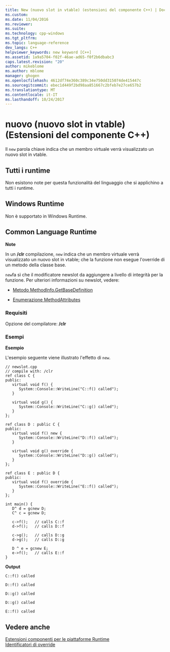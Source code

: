 ```yaml
---
title: New (nuovo slot in vtable) (estensioni del componente C++) | Documenti Microsoft
ms.custom: 
ms.date: 11/04/2016
ms.reviewer: 
ms.suite: 
ms.technology: cpp-windows
ms.tgt_pltfrm: 
ms.topic: language-reference
dev_langs: C++
helpviewer_keywords: new keyword [C++]
ms.assetid: 1a9a5704-f02f-46ae-ad65-f0f2b6dbabc3
caps.latest.revision: "20"
author: mikeblome
ms.author: mblome
manager: ghogen
ms.openlocfilehash: 4612df74e360c389c34e750dd315074de415447c
ms.sourcegitcommit: ebec1d449f2bd98aa851667c2bfeb7e27ce657b2
ms.translationtype: MT
ms.contentlocale: it-IT
ms.lasthandoff: 10/24/2017
---
```

# <a name="new-new-slot-in-vtable--c-component-extensions"></a>nuovo (nuovo slot in vtable) (Estensioni del componente C++)
Il `new` parola chiave indica che un membro virtuale verrà visualizzato un nuovo slot in vtable.  
  
## <a name="all-runtimes"></a>Tutti i runtime  
 Non esistono note per questa funzionalità del linguaggio che si applichino a tutti i runtime.  
  
## <a name="windows-runtime"></a>Windows Runtime  
 Non è supportato in Windows Runtime.  
  
## <a name="common-language-runtime"></a>Common Language Runtime 
 **Note**  
  
 In un **/clr** compilazione, `new` indica che un membro virtuale verrà visualizzato un nuovo slot in vtable; che la funzione non esegue l'override di un metodo della classe base.  
  
 `new`fa sì che il modificatore newslot da aggiungere a livello di integrità per la funzione.  Per ulteriori informazioni su newslot, vedere:  
  
-   [Metodo MethodInfo.GetBaseDefinition](https://msdn.microsoft.com/en-us/library/system.reflection.methodinfo.getbasedefinition.aspx)  
  
-   [Enumerazione MethodAttributes](https://msdn.microsoft.com/en-us/library/system.reflection.methodattributes.aspx)  
  
### <a name="requirements"></a>Requisiti  
 Opzione del compilatore: **/clr**  
  
### <a name="examples"></a>Esempi  
 **Esempio**  
  
 L'esempio seguente viene illustrato l'effetto di `new`.  
  
```  
// newslot.cpp  
// compile with: /clr  
ref class C {  
public:  
   virtual void f() {  
      System::Console::WriteLine("C::f() called");  
   }  
  
   virtual void g() {  
      System::Console::WriteLine("C::g() called");  
   }  
};  
  
ref class D : public C {  
public:  
   virtual void f() new {  
      System::Console::WriteLine("D::f() called");  
   }  
  
   virtual void g() override {  
      System::Console::WriteLine("D::g() called");  
   }  
};  
  
ref class E : public D {  
public:  
   virtual void f() override {  
      System::Console::WriteLine("E::f() called");  
   }  
};  
  
int main() {  
   D^ d = gcnew D;  
   C^ c = gcnew D;  
  
   c->f();   // calls C::f  
   d->f();   // calls D::f  
  
   c->g();   // calls D::g  
   d->g();   // calls D::g  
  
   D ^ e = gcnew E;  
   e->f();   // calls E::f  
}  
```  
  
 **Output**  
  
```Output  
C::f() called  
  
D::f() called  
  
D::g() called  
  
D::g() called  
  
E::f() called  
```  
  
## <a name="see-also"></a>Vedere anche  
 [Estensioni componenti per le piattaforme Runtime](../windows/component-extensions-for-runtime-platforms.md)   
 [Identificatori di override](../windows/override-specifiers-cpp-component-extensions.md)